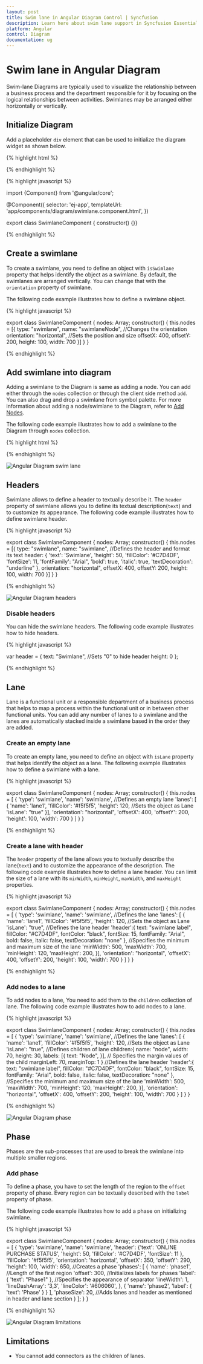 ```yaml
---
layout: post
title: Swim lane in Angular Diagram Control | Syncfusion
description: Learn here about swim lane support in Syncfusion Essential Angular Diagram Control, its elements, and more.
platform: Angular
control: Diagram
documentation: ug
---
```


# Swim lane in Angular Diagram

Swim-lane Diagrams are typically used to visualize the relationship between a business process and the department responsible for it by focusing on the logical relationships between activities. Swimlanes may be arranged either horizontally or vertically.

## Initialize Diagram

Add a placeholder `div` element that can be used to initialize the diagram widget as shown below.

{% highlight html %}

<div>
    <ej-diagram id="diagramCore" width="100%" height="100%">
    </ej-diagram>
</div>

{% endhighlight %}

{% highlight javascript %}

import {Component} from '@angular/core';

@Component({
  selector: 'ej-app',
  templateUrl: 'app/components/diagram/swimlane.component.html',
})

export class SwimlaneComponent {
    constructor() {}}

{% endhighlight %}

## Create a swimlane

To create a swimlane, you need to define an object with `isSwimlane` property that helps identify the object as a swimlane. By default, the swimlanes are arranged vertically. You can change that with the `orientation` property of swimlane.

The following code example illustrates how to define a swimlane object.

{% highlight javascript %}

export class SwimlaneComponent {
    nodes: Array<any>;
        constructor() {
            this.nodes = [{
                type: "swimlane",
                name: "swimlaneNode",
                //Changes the orientation
                orientation: "horizontal",
                //Sets the position and size
                offsetX: 400,
                offsetY: 200,
                height: 100,
                width: 700
            }]
        }
    }

{% endhighlight %}

## Add swimlane into diagram

Adding a swimlane to the Diagram is same as adding a node. You can add either through the `nodes` collection or through the client side method `add`. You can also drag and drop a swimlane from symbol palette.
For more information about adding a node/swimlane to the Diagram, refer to [Add Nodes](/angular/Diagram/Node#create-node "Add Nodes").

The following code example illustrates how to add a swimlane to the Diagram through `nodes` collection.

{% highlight html %}

<div>
    <ej-diagram id="diagramCore" width="100%" height="100%" [nodes]="nodes">
    </ej-diagram>
</div>

{% endhighlight %}

![Angular Diagram swim lane](Swim-lane_images/Swim-lane_img2.png)

## Headers

Swimlane allows to define a header to textually describe it. The `header` property of swimlane allows you to define its textual description(`text`) and to customize its appearance. The following code example illustrates how to define swimlane header.

{% highlight javascript %}

export class SwimlaneComponent {
    nodes: Array<any>;
        constructor() {
            this.nodes = [{
                type: "swimlane",
                name: "swimlane",
                //Defines the header and format its text
                header: {
                    'text': 'Swimlane', 
                    'height': 50, 
                    'fillColor': '#C7D4DF', 
                    'fontSize': 11,
                    'fontFamily': "Arial",
                    'bold': true,
                    'italic': true,
                    'textDecoration': "underline" },
                orientation: "horizontal",
                offsetX: 400,
                offsetY: 200,
                height: 100,
                width: 700
            }]
        }
    }

{% endhighlight %}

![Angular Diagram headers](Swim-lane_images/Swim-lane_img3.png)

### Disable headers

You can hide the swimlane headers. The following code example illustrates how to hide headers.

{% highlight javascript %}

var header = {
    text: "Swimlane",
    //Sets "0" to hide header
    height: 0
};

{% endhighlight %}

## Lane

Lane is a functional unit or a responsible department of a business process that helps to map a process within the functional unit or in between other functional units.
You can add any number of lanes to a swimlane and the lanes are automatically stacked inside a swimlane based in the order they are added.

### Create an empty lane

To create an empty lane, you need to define an object with `isLane` property that helps identify the object as a lane. The following example illustrates how to define a swimlane with a lane.

{% highlight javascript %}

export class SwimlaneComponent {
    nodes: Array<any>;
        constructor() {
        this.nodes = [
            {
                'type': 'swimlane', 'name': 'swimlane',
                //Defines an empty lane
                'lanes': [
                    {
                        'name': 'lane1', 
                        'fillColor': '#f5f5f5',
                        'height': 120,
                        //Sets the object as Lane
                        'isLane': "true"
                    }],
                'orientation': "horizontal",
                'offsetX': 400,
                'offsetY': 200,
                'height': 100,
                'width': 700
                }
            ]
        }
}

{% endhighlight %}

### Create a lane with header

The `header` property of the lane allows you to textually describe the lane(`text`) and to customize the appearance of the description. The following code example illustrates how to define a lane header.
You can limit the size of a lane with its `minWidth`, `minHeight`, `maxWidth`, and `maxHeight` properties.

{% highlight javascript %}

export class SwimlaneComponent {
    nodes: Array<any>;
        constructor() {
        this.nodes = [
            {
                'type': 'swimlane',
                'name': 'swimlane',
                //Defines the lane
                'lanes': [
                    {
                        'name': 'lane1', 
                        'fillColor': '#f5f5f5',
                        'height': 120,
                        //Sets the object as Lane
                        'isLane': "true",
                        //Defines the lane header
                        'header':{
                            text: "swimlane label",
                            fillColor: "#C7D4DF",
                            fontColor: "black",
                            fontSize: 15,
                            fontFamily: "Arial",
                            bold: false,
                            italic: false,
                            textDecoration: "none"
                        }, 
                        //Specifies the minimum and maximum size of the lane
                        'minWidth': 500,
                        'maxWidth': 700,
                        'minHeight': 120,
                        'maxHeight': 200,
                    }],
                'orientation': "horizontal",
                'offsetX': 400,
                'offsetY': 200,
                'height': 100,
                'width': 700
                }
            ]
        }
    }

{% endhighlight %}

### Add nodes to a lane

To add nodes to a lane, You need to add them to the `children` collection of lane. The following code example illustrates how to add nodes to a lane.

{% highlight javascript %}

export class SwimlaneComponent {
        nodes: Array<any>;
        constructor() {
        this.nodes = [
                {
                'type': 'swimlane',
                'name': 'swimlane',
                //Defines the lane
                'lanes': [
                    {
                        'name': 'lane1', 
                        'fillColor': '#f5f5f5',
                        'height': 120,
                        //Sets the object as Lane
                        'isLane': "true",
                        //Defines children of lane
                        children:{
                            name: "node",
                            width: 70,
                            height: 30,
                            labels: [{
                                text: "Node",
                            }],
                            // Specifies the margin values of the child
                            marginLeft: 70,
                            marginTop: 1
                        }
                        //Defines the lane header
                        'header':{
                            text: "swimlane label",
                            fillColor: "#C7D4DF",
                            fontColor: "black",
                            fontSize: 15,
                            fontFamily: "Arial",
                            bold: false,
                            italic: false,
                            textDecoration: "none"
                        }, 
                        //Specifies the minimum and maximum size of the lane
                        'minWidth': 500,
                        'maxWidth': 700,
                        'minHeight': 120,
                        'maxHeight': 200,
                    }],
                'orientation': "horizontal",
                'offsetX': 400,
                'offsetY': 200,
                'height': 100,
                'width': 700
                }
            ]
        }
    }

{% endhighlight %}

![Angular Diagram phase](Swim-lane_images/Swim-lane_img4.png)

## Phase

Phases are the sub-processes that are used to break the swimlane into multiple smaller regions.

### Add phase

To define a phase, you have to set the length of the region to the `offset` property of phase. Every region can be textually described with the `label` property of phase.

The following code example illustrates how to add a phase on initializing swimlane.

{% highlight javascript %}

export class SwimlaneComponent {
        nodes: Array<any>;
        constructor() {
        this.nodes = [
            {
                'type': 'swimlane', 'name': 'swimlane',
                'header': {'text': 'ONLINE PURCHASE STATUS', 'height': 50, 'fillColor': '#C7D4DF', 'fontSize': 11 },
                'fillColor': '#f5f5f5', 'orientation': 'horizontal', 'offsetX': 350, 'offsetY': 290, 'height': 100, 'width': 650,
                //Creates a phase
                'phases': [
                    { 'name': 'phase1',
                    //Length of the first region
                    'offset': 300, 
                    //Initializes labels for phases
                    'label': {
                        'text': "Phase1"
                    },
                    //Specifies the appearance of separator
                    'lineWidth': 1, 'lineDashArray': '3,3', 'lineColor': '#606060',
                    },
                    {
                        'name': 'phase2',
                        'label': { 'text': 'Phase' }
                    }
                    ],
                    'phaseSize': 20,
                //Adds lanes and header as mentioned in header and lane section
                }
            ];
        }
}

{% endhighlight %}

![Angular Diagram limitations](Swim-lane_images/Swim-lane_img5.png)

## Limitations

* You cannot add connectors as the children of lanes.